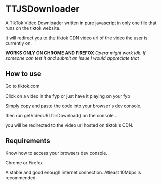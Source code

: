 # TTJSDownloader

A TikTok Video Downloader written in pure javascript in only one file that runs on the tiktok website. 

It will redirect you to the tiktok CDN video url of the video the user is currently on.

**WORKS ONLY ON CHROME AND FIREFOX**
*Opera might work idk. If someone can test it and submit an issue I would appreciate that*

## How to use
Go to tiktok.com

Click on a video in the fyp or just have it playing on your fyp

Simply copy and paste the code into your browser's dev console.

then run getVideoURLforDownload() on the console...

you will be redirected to the video url hosted on tiktok's CDN.

## Requirements
Know how to access your browsers dev console.

Chrome or Firefox

A stable and good enough internet connection. Atleast 10Mbps is recommended
